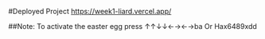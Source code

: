 #Deployed Project
https://week1-liard.vercel.app/

##Note: To activate the easter egg press
↑↑↓↓←→←→ba Or Hax6489xdd